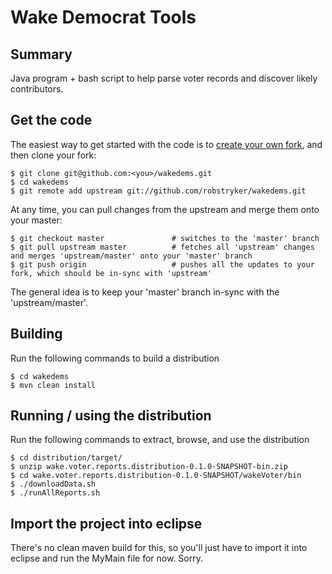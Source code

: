 # Wake Democrat Tools

## Summary

Java program + bash script to help parse voter records and discover likely contributors.

## Get the code

The easiest way to get started with the code is to [create your own fork](http://help.github.com/forking/), 
and then clone your fork:

    $ git clone git@github.com:<you>/wakedems.git
    $ cd wakedems
    $ git remote add upstream git://github.com/robstryker/wakedems.git
	
At any time, you can pull changes from the upstream and merge them onto your master:

    $ git checkout master               # switches to the 'master' branch
    $ git pull upstream master          # fetches all 'upstream' changes and merges 'upstream/master' onto your 'master' branch
    $ git push origin                   # pushes all the updates to your fork, which should be in-sync with 'upstream'

The general idea is to keep your 'master' branch in-sync with the
'upstream/master'.

## Building
Run the following commands to build a distribution

    $ cd wakedems
    $ mvn clean install

## Running / using the distribution
Run the following commands to extract, browse, and use the distribution

    $ cd distribution/target/
    $ unzip wake.voter.reports.distribution-0.1.0-SNAPSHOT-bin.zip
    $ cd wake.voter.reports.distribution-0.1.0-SNAPSHOT/wakeVoter/bin
    $ ./downloadData.sh
    $ ./runAllReports.sh

 
## Import the project into eclipse 
There's no clean maven build for this, so you'll just have to 
import it into eclipse and run the MyMain file for now. Sorry. 

